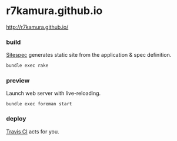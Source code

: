 # r7kamura.github.io
http://r7kamura.github.io/

### build
[Sitespec](https://github.com/r7kamura/sitespec) generates static site from the application & spec definition.

```sh
bundle exec rake
```

### preview
Launch web server with live-reloading.

```
bundle exec foreman start
```

### deploy
[Travis CI](https://travis-ci.org/r7kamura/r7kamura.github.io) acts for you.

